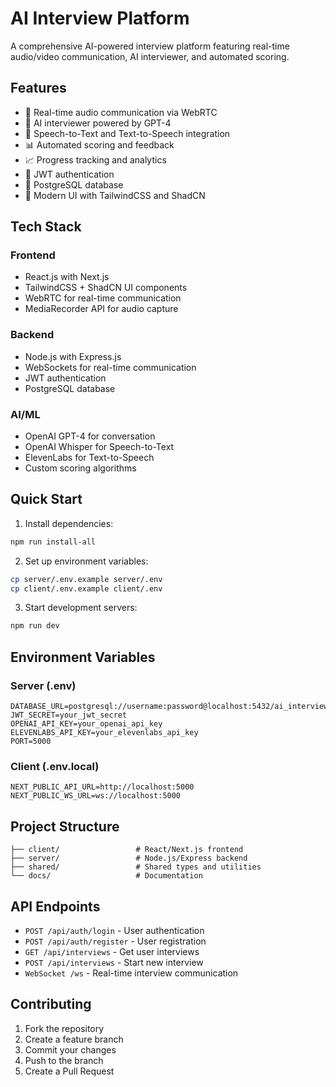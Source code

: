 # AI Interview Platform

A comprehensive AI-powered interview platform featuring real-time audio/video communication, AI interviewer, and automated scoring.

## Features

- 🎤 Real-time audio communication via WebRTC
- 🤖 AI interviewer powered by GPT-4
- 🎯 Speech-to-Text and Text-to-Speech integration
- 📊 Automated scoring and feedback
- 📈 Progress tracking and analytics
- 🔐 JWT authentication
- 💾 PostgreSQL database
- 🎨 Modern UI with TailwindCSS and ShadCN

## Tech Stack

### Frontend
- React.js with Next.js
- TailwindCSS + ShadCN UI components
- WebRTC for real-time communication
- MediaRecorder API for audio capture

### Backend
- Node.js with Express.js
- WebSockets for real-time communication
- JWT authentication
- PostgreSQL database

### AI/ML
- OpenAI GPT-4 for conversation
- OpenAI Whisper for Speech-to-Text
- ElevenLabs for Text-to-Speech
- Custom scoring algorithms

## Quick Start

1. Install dependencies:
```bash
npm run install-all
```

2. Set up environment variables:
```bash
cp server/.env.example server/.env
cp client/.env.example client/.env
```

3. Start development servers:
```bash
npm run dev
```

## Environment Variables

### Server (.env)
```
DATABASE_URL=postgresql://username:password@localhost:5432/ai_interview
JWT_SECRET=your_jwt_secret
OPENAI_API_KEY=your_openai_api_key
ELEVENLABS_API_KEY=your_elevenlabs_api_key
PORT=5000
```

### Client (.env.local)
```
NEXT_PUBLIC_API_URL=http://localhost:5000
NEXT_PUBLIC_WS_URL=ws://localhost:5000
```

## Project Structure

```
├── client/                 # React/Next.js frontend
├── server/                 # Node.js/Express backend
├── shared/                 # Shared types and utilities
└── docs/                   # Documentation
```

## API Endpoints

- `POST /api/auth/login` - User authentication
- `POST /api/auth/register` - User registration
- `GET /api/interviews` - Get user interviews
- `POST /api/interviews` - Start new interview
- `WebSocket /ws` - Real-time interview communication

## Contributing

1. Fork the repository
2. Create a feature branch
3. Commit your changes
4. Push to the branch
5. Create a Pull Request
